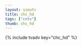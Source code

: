 ```yaml
--- 
layout: sieutv
title: chc_hd
tags: ["cntv"]
thumb: chc_hd
---
```

{% include tvadv key="chc_hd" %}
